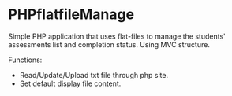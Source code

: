 # PHPflatfileManage
Simple PHP application that uses flat-files to manage the students' assessments list and completion status.
Using MVC structure.

Functions:
- Read/Update/Upload txt file through php site.
- Set default display file content.
